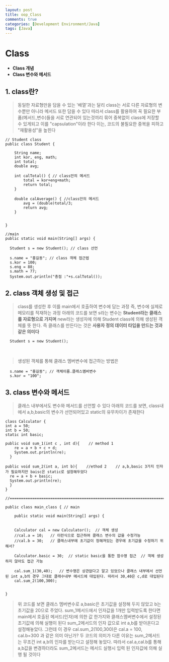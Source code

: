 ```yaml
---
layout: post
title: oop_Class
comments: true
categories: [Development Environment/Java]
tags: [Java]
---
```


# Class

* __Class 개념__
* __Class 변수와 메서드__


## 1. class란?
>동일한 자료형만을 담을 수 있는 '배열'과는 달리 class는 서로 다른 자료형의 변수뿐만 아니라 메서드 또한 담을 수 있다
> 따라서 class를 활용하여 꼭 필요한 부품(메서드,변수)들을 서로 연관되어 있는것끼리 묶어 중복없이 class에 저장할 수 있게되고 이를 "capsulation"이라 한다
> 이는, 코드의 불필요한 중복을 피하고 "재활용성"을 높힌다
```{.java}
// Student class
public class Student {

	String name;
	int kor, eng, math;
	int total;
	double avg;

	int calTotal() { // class안의 메서드
		total = kor+eng+math;
		return total;
	}

	double calAverage() { //class안의 메서드
		avg = (double)total/3;
		return avg;
	}


}
```
```{.java}
//main
public static void main(String[] args) {

  Student s = new Student(); // class 선언

  s.name = "홍길동"; // class 객체 접근법
  s.kor = 100;
  s.eng = 88;
  s.math = 77;
  System.out.println("총점 :"+s.calTotal());
```
## 2. class 객체 생성 및 접근
> class를 생성한 후 이를 main에서 호출하여 변수에 담는 과정
> 즉, 변수에 실제로 메모리를 적재하는 과정
> 아래의 코드를 보면 s라는 변수는 __Student라는 클래스를 자료형으로 가지며__ new라는 생성자에 의해 Student class에 의해 생성된 객체를 뜻 한다.
> 즉 클래스를 만든다는 것은 __사용자 정의 데이터 타입을 만드는 것과 같은 의미다__
```
  Student s = new Student();
```

<br>

> 생성된 객체를 통해 클래스 멤버변수에 접근하는 방법은
```
  s.name = "홍길동"; // 객체이름.클래스멤버변수
  s.kor = "100";
```

## 3. class 변수와 메서드
> 클래스 내부에서도 변수와 메서드를 선언할 수 있다
> 아래의 코드를 보면, class내에서 a,b,basic의 변수가 선언되어있고 static의 유무차이가 존재한다
```{.java}
class Calculator {
int a = 50;
int b = 50;
static int basic;

public void sum_1(int c , int d){    // method 1
    re = a + b + c + d;
    System.out.println(re);
  }

public void sum_2(int a, int b){    //ethod 2    // a,b,basic 3가지 인자가 필요하지만 baisc은 static로 설정해두었다
  re = a + b + basic;
  System.out.println(re);
  }
}

//============================================================================================================

public class main_class { // main

    public static void main(String[] args) {


    Calculator cal = new Calculator();  // 객체 생성
    //cal.a = 10;   // 이런식으로 접근하여 클래스 변수의 값을 수정가능
    //cal.b = 30;   // 클래스내부에 초기값이 정해져있는 경우에 초기값을 수정하기 위해서?

    Calculator.basic = 30;  // static basic을 통한 함수명 접근  // 객체 생성하지 않아도 접근 가능

    cal.sum_1(30,40);   // 변수명은 상관없다고 알고 있었으나 클래스 내부에서 선언된 int a,b의 경우 그대로 클래수내부 메서드에 대입된다. 따라서 30,40은 c,d로 대입된다
    cal.sum_2(100,300);   


}
```
> 위 코드를 보면 클래스 멤버변수로 a,basic은 초기값을 설정해 두지 않았고 b는 초기값을 20으로 주었다. sum_1메서드에서 인자값을 1개만 입력받도록 한다면 main에서 호출된 메서드(인자)에 의한 값 한가지와 클래스멤버변수에서 설정된 초기값에 의해 실행이 된다
> sum_2메서드의 인자 값으로 int a,b를 받아온다고 설정해놓았다. 그런데 이 경우 cal.sum_2(100,300)은 cal.a = 100, cal.b=300 과 같은 의미 아닌가?
> 두 코드의 의미가 다른 이유는 sum_2메서드는 무조건 int a,b의 인자를 받는다고 설정해 놓았다. 따라서 cal.a,cal.b를 통해 a,b값을 변경하더라도 sum_2메서드는 메서드 실행시 입력 된 인자값에 의해 실행 될 것이다

<br>

>
